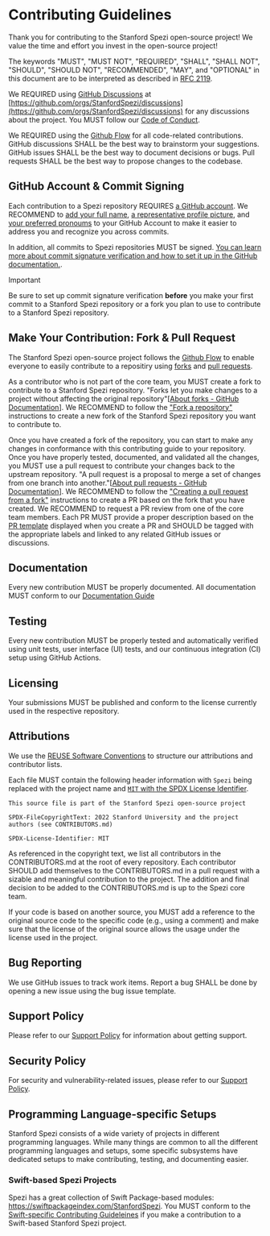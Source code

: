 <!--

This source file is part of the Stanford Spezi open-source project

SPDX-FileCopyrightText: 2022 Stanford University and the project authors (see CONTRIBUTORS.md)

SPDX-License-Identifier: MIT

-->

# Contributing Guidelines

Thank you for contributing to the Stanford Spezi open-source project! We value the time and effort you invest in the open-source project!

The keywords "MUST", "MUST NOT", "REQUIRED", "SHALL", "SHALL NOT", "SHOULD", "SHOULD NOT", "RECOMMENDED", "MAY", and "OPTIONAL" in this document are to be interpreted as described in [RFC 2119](https://www.ietf.org/rfc/rfc2119.txt).

We REQUIRED using [GitHub Discussions](https://docs.github.com/en/discussions) at [https://github.com/orgs/StanfordSpezi/discussions](https://github.com/orgs/StanfordSpezi/discussions) for any discussions about the project.
You MUST follow our [Code of Conduct](https://github.com/StanfordSpezi/.github/blob/main/CODE_OF_CONDUCT.md).

We REQUIRED using the [Github Flow](https://docs.github.com/en/get-started/using-github/github-flow) for all code-related contributions.
GitHub discussions SHALL be the best way to brainstorm your suggestions. 
GitHub issues SHALL be the best way to document decisions or bugs.
Pull requests SHALL be the best way to propose changes to the codebase.

## GitHub Account & Commit Signing

Each contribution to a Spezi repository REQUIRES [a GitHub account](https://docs.github.com/en/get-started/start-your-journey/creating-an-account-on-github).
We RECOMMEND to [add your full name](https://docs.github.com/en/account-and-profile/setting-up-and-managing-your-github-profile/customizing-your-profile/personalizing-your-profile#changing-your-profile-name), [a representative profile picture](https://docs.github.com/en/account-and-profile/setting-up-and-managing-your-github-profile/customizing-your-profile/personalizing-your-profile#changing-your-profile-picture), and [your preferred pronoums](https://docs.github.com/en/account-and-profile/setting-up-and-managing-your-github-profile/customizing-your-profile/personalizing-your-profile#adding-pronouns-to-your-profile) to your GitHub Account to make it easier to address you and recognize you across commits.

In addition, all commits to Spezi repositories MUST be signed.
[You can learn more about commit signature verification and how to set it up in the GitHub documentation.](https://docs.github.com/en/authentication/managing-commit-signature-verification/about-commit-signature-verification).

> [!IMPORTANT]  
> Be sure to set up commit signature verification **before** you make your first commit to a Stanford Spezi repository or a fork you plan to use to contribute to a Stanford Spezi repository.

## Make Your Contribution: Fork & Pull Request 

The Stanford Spezi open-source project follows the [Github Flow](https://docs.github.com/en/get-started/using-github/github-flow) to enable everyone to easily contribute to a repositiry using [forks](https://docs.github.com/en/pull-requests/collaborating-with-pull-requests/working-with-forks/about-forks) and [pull requests](https://docs.github.com/en/pull-requests/collaborating-with-pull-requests/proposing-changes-to-your-work-with-pull-requests/creating-a-pull-request-from-a-fork).

As a contributor who is not part of the core team, you MUST create a fork to contribute to a Stanford Spezi repository. "Forks let you make changes to a project without affecting the original repository"[[About forks - GitHub Documentation](https://docs.github.com/en/pull-requests/collaborating-with-pull-requests/working-with-forks/about-forks)]. We RECOMMEND to follow the ["Fork a repository"](https://docs.github.com/en/pull-requests/collaborating-with-pull-requests/working-with-forks/fork-a-repo) instructions to create a new fork of the Stanford Spezi repository you want to contribute to.

Once you have created a fork of the repository, you can start to make any changes in conformance with this contributing guide to your repository.
Once you have properly tested, documented, and validated all the changes, you MUST use a pull request to contribute your changes back to the upstream repository.
"A pull request is a proposal to merge a set of changes from one branch into another."[[About pull requests - GitHub Documentation](https://docs.github.com/en/pull-requests/collaborating-with-pull-requests/proposing-changes-to-your-work-with-pull-requests/about-pull-requests)].
We RECOMMEND to follow the ["Creating a pull request from a fork"](https://docs.github.com/en/pull-requests/collaborating-with-pull-requests/proposing-changes-to-your-work-with-pull-requests/creating-a-pull-request-from-a-fork) instructions to create a PR based on the fork that you have created.
We RECOMMEND to request a PR review from one of the core team members.
Each PR MUST provide a proper description based on the [PR template](.github/pull_request_template.md) displayed when you create a PR and SHOULD be tagged with the appropriate labels and linked to any related GitHub issues or discussions.

## Documentation

Every new contribution MUST be properly documented.
All documentation MUST conform to our [Documentation Guide](https://swiftpackageindex.com/stanfordspezi/spezi/documentation/spezi/documentation-guide)

## Testing

Every new contribution MUST be properly tested and automatically verified using unit tests, user interface (UI) tests, and our continuous integration (CI) setup using GitHub Actions.

## Licensing

Your submissions MUST be published and conform to the license currently used in the respective repository.

## Attributions

We use the [REUSE Software Conventions](https://reuse.software) to structure our attributions and contributor lists.

Each file MUST contain the following header information with `Spezi` being replaced with the project name and [`MIT` with the SPDX License Identifier](https://spdx.org/ids).
```
This source file is part of the Stanford Spezi open-source project

SPDX-FileCopyrightText: 2022 Stanford University and the project authors (see CONTRIBUTORS.md)

SPDX-License-Identifier: MIT
```

As referenced in the copyright text, we list all contributors in the CONTRIBUTORS.md at the root of every repository.
Each contributor SHOULD add themselves to the CONTRIBUTORS.md in a pull request with a sizable and meaningful contribution to the project.
The addition and final decision to be added to the CONTRIBUTORS.md is up to the Spezi core team.

If your code is based on another source, you MUST add a reference to the original source code to the specific code (e.g., using a comment) and make sure that the license of the original source allows the usage under the license used in the project.

## Bug Reporting

We use GitHub issues to track work items. Report a bug SHALL be done by opening a new issue using the bug issue template.

## Support Policy

Please refer to our [Support Policy](https://github.com/StanfordSpezi/.github/blob/main/SUPPORT.md) for information about getting support. 

## Security Policy

For security and vulnerability-related issues, please refer to our [Support Policy](https://github.com/StanfordSpezi/.github/blob/main/SUPPORT.md).

## Programming Language-specific Setups

Stanford Spezi consists of a wide variety of projects in different programming languages.
While many things are common to all the different programming languages and setups, some specific subsystems have dedicated setups to make contributing, testing, and documenting easier.

### Swift-based Spezi Projects

Spezi has a great collection of Swift Package-based modules: https://swiftpackageindex.com/StanfordSpezi. You MUST conform to the [Swift-specific Contributing Guideleines](https://swiftpackageindex.com/stanfordspezi/spezi/documentation/spezi/contributing-guide) if you make a contribution to a Swift-based Stanford Spezi project.
